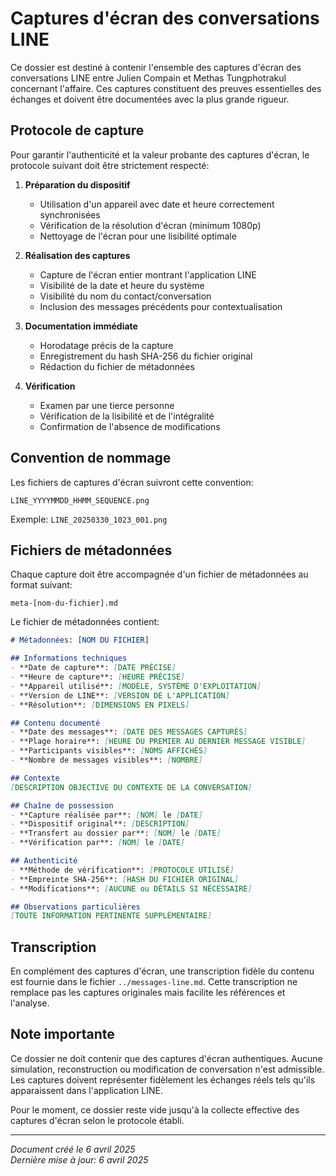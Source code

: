 # Captures d'écran des conversations LINE

Ce dossier est destiné à contenir l'ensemble des captures d'écran des conversations LINE entre Julien Compain et Methas Tungphotrakul concernant l'affaire. Ces captures constituent des preuves essentielles des échanges et doivent être documentées avec la plus grande rigueur.

## Protocole de capture

Pour garantir l'authenticité et la valeur probante des captures d'écran, le protocole suivant doit être strictement respecté:

1. **Préparation du dispositif**
   - Utilisation d'un appareil avec date et heure correctement synchronisées
   - Vérification de la résolution d'écran (minimum 1080p)
   - Nettoyage de l'écran pour une lisibilité optimale

2. **Réalisation des captures**
   - Capture de l'écran entier montrant l'application LINE
   - Visibilité de la date et heure du système
   - Visibilité du nom du contact/conversation
   - Inclusion des messages précédents pour contextualisation

3. **Documentation immédiate**
   - Horodatage précis de la capture
   - Enregistrement du hash SHA-256 du fichier original
   - Rédaction du fichier de métadonnées

4. **Vérification**
   - Examen par une tierce personne
   - Vérification de la lisibilité et de l'intégralité
   - Confirmation de l'absence de modifications

## Convention de nommage

Les fichiers de captures d'écran suivront cette convention:

```
LINE_YYYYMMDD_HHMM_SEQUENCE.png
```

Exemple: `LINE_20250330_1023_001.png`

## Fichiers de métadonnées

Chaque capture doit être accompagnée d'un fichier de métadonnées au format suivant:

```
meta-[nom-du-fichier].md
```

Le fichier de métadonnées contient:

```markdown
# Métadonnées: [NOM DU FICHIER]

## Informations techniques
- **Date de capture**: [DATE PRÉCISE]
- **Heure de capture**: [HEURE PRÉCISE]
- **Appareil utilisé**: [MODÈLE, SYSTÈME D'EXPLOITATION]
- **Version de LINE**: [VERSION DE L'APPLICATION]
- **Résolution**: [DIMENSIONS EN PIXELS]

## Contenu documenté
- **Date des messages**: [DATE DES MESSAGES CAPTURÉS]
- **Plage horaire**: [HEURE DU PREMIER AU DERNIER MESSAGE VISIBLE]
- **Participants visibles**: [NOMS AFFICHÉS]
- **Nombre de messages visibles**: [NOMBRE]

## Contexte 
[DESCRIPTION OBJECTIVE DU CONTEXTE DE LA CONVERSATION]

## Chaîne de possession
- **Capture réalisée par**: [NOM] le [DATE]
- **Dispositif original**: [DESCRIPTION]
- **Transfert au dossier par**: [NOM] le [DATE]
- **Vérification par**: [NOM] le [DATE]

## Authenticité
- **Méthode de vérification**: [PROTOCOLE UTILISÉ]
- **Empreinte SHA-256**: [HASH DU FICHIER ORIGINAL]
- **Modifications**: [AUCUNE ou DÉTAILS SI NÉCESSAIRE]

## Observations particulières
[TOUTE INFORMATION PERTINENTE SUPPLÉMENTAIRE]
```

## Transcription

En complément des captures d'écran, une transcription fidèle du contenu est fournie dans le fichier `../messages-line.md`. Cette transcription ne remplace pas les captures originales mais facilite les références et l'analyse.

## Note importante

Ce dossier ne doit contenir que des captures d'écran authentiques. Aucune simulation, reconstruction ou modification de conversation n'est admissible. Les captures doivent représenter fidèlement les échanges réels tels qu'ils apparaissent dans l'application LINE.

Pour le moment, ce dossier reste vide jusqu'à la collecte effective des captures d'écran selon le protocole établi.

---

*Document créé le 6 avril 2025*  
*Dernière mise à jour: 6 avril 2025*